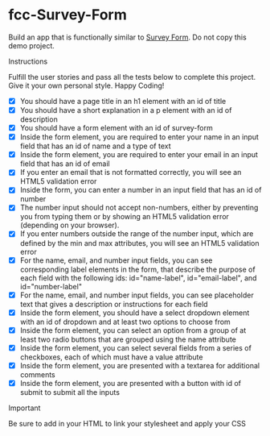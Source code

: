 # fcc-Survey-Form
 Build an app that is functionally similar to [Survey Form](https://survey-form.freecodecamp.rocks). Do not copy this demo project.

Instructions

Fulfill the user stories and pass all the tests below to complete this project. Give it your own personal style. Happy Coding!
   - [x] You should have a page title in an h1 element with an id of title
   - [x] You should have a short explanation in a p element with an id of description
   - [x] You should have a form element with an id of survey-form
   - [x] Inside the form element, you are required to enter your name in an input field that has an id of name and a type of text
   - [x] Inside the form element, you are required to enter your email in an input field that has an id of email
   - [x] If you enter an email that is not formatted correctly, you will see an HTML5 validation error
   - [x] Inside the form, you can enter a number in an input field that has an id of number
   - [x] The number input should not accept non-numbers, either by preventing you from typing them or by showing an HTML5 validation error (depending on your browser).
   - [x] If you enter numbers outside the range of the number input, which are defined by the min and max attributes, you will see an HTML5 validation error
   - [x] For the name, email, and number input fields, you can see corresponding label elements in the form, that describe the purpose of each field with the following ids: id="name-label", id="email-label", and id="number-label"
   - [x] For the name, email, and number input fields, you can see placeholder text that gives a description or instructions for each field
   - [x] Inside the form element, you should have a select dropdown element with an id of dropdown and at least two options to choose from
   - [x] Inside the form element, you can select an option from a group of at least two radio buttons that are grouped using the name attribute
   - [x] Inside the form element, you can select several fields from a series of checkboxes, each of which must have a value attribute
   - [x] Inside the form element, you are presented with a textarea for additional comments
   - [x] Inside the form element, you are presented with a button with id of submit to submit all the inputs
    
>[!IMPORTANT]
>Be sure to add <link rel="stylesheet" href="styles.css"> in your HTML to link your stylesheet and apply your CSS
